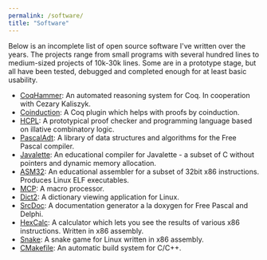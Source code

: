 ```yaml
---
permalink: /software/
title: "Software"
---
```


Below is an incomplete list of open source software I've written over
the years. The projects range from small programs with several hundred
lines to medium-sized projects of 10k-30k lines. Some are in a
prototype stage, but all have been tested, debugged and completed
enough for at least basic usability.

* [CoqHammer](https://coqhammer.github.io): An automated reasoning
  system for Coq. In cooperation with Cezary Kaliszyk.
* [Coinduction](https://github.com/lukaszcz/coinduction#readme): A Coq
  plugin which helps with proofs by coinduction.
* [HCPL](https://github.com/lukaszcz/hcpl#readme): A prototypical
  proof checker and programming language based on illative combinatory
  logic.
* [PascalAdt](https://pascaladt.github.io): A library of data
  structures and algorithms for the Free Pascal compiler.
* [Javalette](https://github.com/lukaszcz/javalette#readme): An
  educational compiler for Javalette - a subset of C without pointers
  and dynamic memory allocation.
* [ASM32](https://github.com/lukaszcz/asm32#readme): An educational
  assembler for a subset of 32bit x86 instructions. Produces Linux ELF
  executables.
* [MCP](https://github.com/lukaszcz/mcp#readme): A macro processor.
* [Dict2](https://github.com/lukaszcz/dict2#readme): A dictionary
  viewing application for Linux.
* [SrcDoc](https://github.com/lukaszcz/srcdoc#readme): A documentation
  generator a la doxygen for Free Pascal and Delphi.
* [HexCalc](https://github.com/lukaszcz/hexcalc#readme): A calculator
  which lets you see the results of various x86 instructions. Written
  in x86 assembly.
* [Snake](https://github.com/lukaszcz/snake#readme): A snake game for
  Linux written in x86 assembly.
* [CMakefile](https://github.com/lukaszcz/cmakefile#readme): An automatic build system for C/C++.
